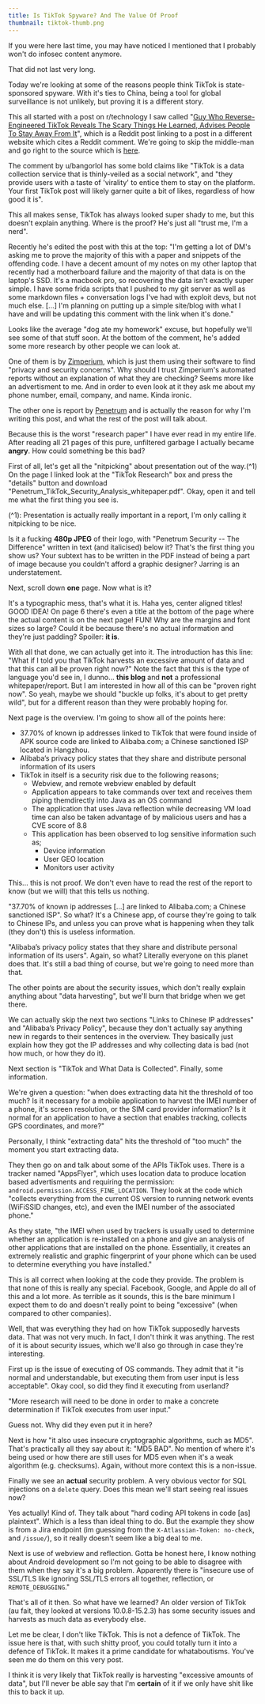 ```yaml
---
title: Is TikTok Spyware? And The Value Of Proof
thumbnail: tiktok-thumb.png
---
```


If you were here last time, you may have noticed I mentioned that I probably won't do infosec content anymore.

That did not last very long.

Today we're looking at some of the reasons people think TikTok is state-sponsored spyware. With it's ties to China, being a tool for global surveillance is not unlikely, but proving it is a different story.

This all started with a post on r/technology I saw called "[Guy Who Reverse-Engineered TikTok Reveals The Scary Things He Learned, Advises People To Stay Away From It](https://www.reddit.com/r/technology/comments/hgwe3c/guy_who_reverseengineered_tiktok_reveals_the)", which is a Reddit post linking to a post in a different website which cites a Reddit comment. We're going to skip the middle-man and go right to the source which is [here](https://www.reddit.com/r/videos/comments/fxgi06/not_new_news_but_tbh_if_you_have_tiktiok_just_get/fmuko1m/).

The comment by u/bangorlol has some bold claims like "TikTok is a data collection service that is thinly-veiled as a social network", and "they provide users with a taste of 'virality' to entice them to stay on the platform. Your first TikTok post will likely garner quite a bit of likes, regardless of how good it is".

This all makes sense, TikTok has always looked super shady to me, but this doesn't explain anything. Where is the proof? He's just all "trust me, I'm a nerd".

Recently he's edited the post with this at the top: "I'm getting a lot of DM's asking me to prove the majority of this with a paper and snippets of the offending code. I have a decent amount of my notes on my other laptop that recently had a motherboard failure and the majority of that data is on the laptop's SSD. It's a macbook pro, so recovering the data isn't exactly super simple. I have some frida scripts that I pushed to my git server as well as some markdown files + conversation logs I've had with exploit devs, but not much else. [...] I'm planning on putting up a simple site/blog with what I have and will be updating this comment with the link when it's done."

Looks like the average "dog ate my homework" excuse, but hopefully we'll see some of that stuff soon. At the bottom of the comment, he's added some more research by other people we can look at.

One of them is by [Zimperium](https://blog.zimperium.com/zimperium-analyzes-tiktoks-security-and-privacy-risks/), which is just them using their software to find "privacy and security concerns". Why should I trust Zimperium's automated reports without an explanation of what they are checking? Seems more like an advertisment to me. And in order to even look at it they ask me about my phone number, email, company, and name. Kinda ironic.

The other one is report by [Penetrum](https://penetrum.com/research) and is actually the reason for why I'm writing this post, and what the rest of the post will talk about.

Because this is the worst "research paper" I have ever read in my entire life. After reading all 21 pages of this pure, unfiltered garbage I actually became **angry**. How could something be this bad?

First of all, let's get all the "nitpicking" about presentation out of the way.(^1) On the page I linked look at the "TikTok Research" box and press the "details" button and download "Penetrum_TikTok_Security_Analysis_whitepaper.pdf". Okay, open it and tell me what the first thing you see is.

(^1): Presentation is actually really important in a report, I'm only calling it nitpicking to be nice.

Is it a fucking **480p JPEG** of their logo, with "Penetrum Security -- The Difference" written in text (and italicised) below it? That's the first thing you show us? Your subtext has to be written in the PDF instead of being a part of image because you couldn't afford a graphic designer? Jarring is an understatement.

Next, scroll down **one** page. Now what is it?

It's a typographic mess, that's what it is. Haha yes, center aligned titles! GOOD IDEA! On page 6 there's even a title at the bottom of the page where the actual content is on the next page! FUN! Why are the margins and font sizes so large? Could it be because there's no actual information and they're just padding? Spoiler: **it is**.

With all that done, we can actually get into it. The introduction has this line: "What if I told you that TikTok harvests an excessive amount of data and that this can all be proven right now?" Note the fact that this is the type of language you'd see in, I dunno... **this blog** and **not** a professional whitepaper/report. But I am interested in how all of this can be "proven right now". So yeah, maybe we should "buckle up folks, it's about to get pretty wild", but for a different reason than they were probably hoping for.

Next page is the overview. I'm going to show all of the points here:

- 37.70% of known ip addresses linked to TikTok that were found inside of APK source code are linked to Alibaba.com; a Chinese sanctioned ISP located in Hangzhou.
- Alibaba’s privacy policy states that they share and distribute personal information of its users
- TikTok in itself is a security risk due to the following reasons;
  - Webview, and remote webview enabled by default
  - Application appears to take commands over text and receives them piping themdirectly into Java as an OS command
  - The application that uses Java reflection while decreasing VM load time can also be taken advantage of by malicious users and has a CVE score of 8.8
  - This application has been observed to log sensitive information such as;
    - Device information
    - User GEO location
    - Monitors user activity

This... this is not proof. We don't even have to read the rest of the report to know (but we will) that this tells us nothing.

"37.70% of known ip addresses [...] are linked to Alibaba.com; a Chinese sanctioned ISP". So what? It's a Chinese app, of course they're going to talk to Chinese IPs, and unless you can prove what is happening when they talk (they don't) this is useless information.

"Alibaba’s privacy policy states that they share and distribute personal information of its users". Again, so what? Literally everyone on this planet does that. It's still a bad thing of course, but we're going to need more than that.

The other points are about the security issues, which don't really explain anything about "data harvesting", but we'll burn that bridge when we get there.

We can actually skip the next two sections "Links to Chinese IP addresses" and "Alibaba’s Privacy Policy", because they don't actually say anything new in regards to their sentences in the overview. They basically just explain how they got the IP addresses and why collecting data is bad (not how much, or how they do it).

Next section is "TikTok and What Data is Collected". Finally, some information.

We're given a question: "when does extracting data hit the threshold of too much? Is it necessary for a mobile application to harvest the IMEI number of a phone, it's screen resolution, or the SIM card provider information? Is it normal for an application to have a section that enables tracking, collects GPS coordinates, and more?"

Personally, I think "extracting data" hits the threshold of "too much" the moment you start extracting data.

They then go on and talk about some of the APIs TikTok uses. There is a tracker named "AppsFlyer", which uses location data to produce location based advertisments and requiring the permission: `android.permission.ACCESS_FINE_LOCATION`. They look at the code which "collects everything from the current OS version to running network events (WiFiSSID changes, etc), and even the IMEI number of the associated phone."

As they state, "the IMEI when used by trackers is usually used to determine whether an application is re-installed on a phone and give an analysis of other applications that are installed on the phone. Essentially, it creates an extremely realistic and graphic fingerprint of your phone which can be used to determine everything you have installed."

This is all correct when looking at the code they provide. The problem is that none of this is really any special. Facebook, Google, and Apple do all of this and a lot more. As terrible as it sounds, this is the bare minimum I expect them to do and doesn't really point to being "excessive" (when compared to other companies).

Well, that was everything they had on how TikTok supposedly harvests data. That was not very much. In fact, I don't think it was anything. The rest of it is about security issues, which we'll also go through in case they're interesting.

First up is the issue of executing of OS commands. They admit that it "is normal and understandable, but executing them from user input is less acceptable". Okay cool, so did they find it executing from userland?

"More research will need to be done in order to make a concrete determination if TikTok executes from user input."

Guess not. Why did they even put it in here?

Next is how "it also uses insecure cryptographic algorithms, such as MD5". That's practically all they say about it: "MD5 BAD". No mention of where it's being used or how there are still uses for MD5 even when it's a weak algorithm (e.g. checksums). Again, without more context this is a non-issue.

Finally we see an **actual** security problem. A very obvious vector for SQL injections on a `delete` query. Does this mean we'll start seeing real issues now?

Yes actually! Kind of. They talk about "hard coding API tokens in code [as] plaintext". Which is a less than ideal thing to do. But the example they show is from a Jira endpoint (im guessing from the `X-Atlassian-Token: no-check`, and `/issue/`), so it really doesn't seem like a big deal to me.

Next is use of webview and reflection. Gotta be honest here, I know nothing about Android development so I'm not going to be able to disagree with them when they say it's a big problem. Apparently there is "insecure use of SSL/TLS like ignoring SSL/TLS errors all together, reflection, or `REMOTE_DEBUGGING`."

That's all of it then. So what have we learned? An older version of TikTok (au fait, they looked at versions 10.0.8-15.2.3) has some security issues and harvests as much data as everybody else.

Let me be clear, I don't like TikTok. This is not a defence of TikTok. The issue here is that, with such shitty proof, you could totally turn it into a defence of TikTok. It makes it a prime candidate for whataboutisms. You've seen me do them on this very post.

I think it is very likely that TikTok really is harvesting "excessive amounts of data", but I'll never be able say that I'm **certain** of it if we only have shit like this to back it up.
